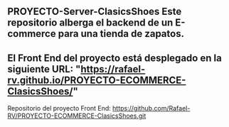 PROYECTO-Server-ClasicsShoes
Este repositorio alberga el backend de un E-commerce para una tienda de zapatos.
----

El Front End del proyecto está desplegado en la siguiente URL: "https://rafael-rv.github.io/PROYECTO-ECOMMERCE-ClasicsShoes/"
---
Repositorio del proyecto Front End: https://github.com/Rafael-RV/PROYECTO-ECOMMERCE-ClasicsShoes.git
